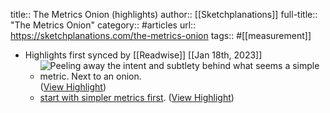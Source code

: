 title:: The Metrics Onion (highlights)
author:: [[Sketchplanations]]
full-title:: "The Metrics Onion"
category:: #articles
url:: https://sketchplanations.com/the-metrics-onion
tags:: #[[measurement]]

- Highlights first synced by [[Readwise]] [[Jan 18th, 2023]]
	- ![Peeling away the intent and subtlety behind what seems a simple metric. Next to an onion.](https://images.prismic.io/sketchplanations/c5d73c3c-d340-4bc3-8319-8aec31e806f0_SP+797+-+The+metrics+onion.png?auto=format&ixlib=react-9.0.3&h=1362.0755114954652&w=1600) ([View Highlight](https://read.readwise.io/read/01gq0t9trx3wxwgc61eh5epfyy))
	- [start with simpler metrics first](https://sketchplanations.com/analytics-maturity). ([View Highlight](https://read.readwise.io/read/01gq0ta8nhcnskp870sw9prbqm))